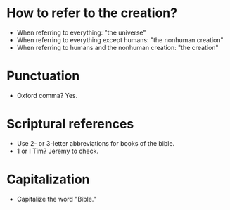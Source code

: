 # How to refer to the creation?

* When referring to everything: "the universe"
* When referring to everything except humans: "the nonhuman creation"
* When referring to humans and the nonhuman creation: "the creation"

# Punctuation

* Oxford comma? Yes.

# Scriptural references

* Use 2- or 3-letter abbreviations for books of the bible.
* 1 or I Tim?  Jeremy to check.

# Capitalization

* Capitalize the word "Bible."